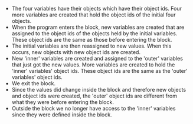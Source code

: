 * The four variables have their objects which have their object ids. Four more variables are created that hold the object ids of the initial four objects.
* When the program enters the block, new variables are created that are assigned to the object ids of the objects held by the initial variables.  These object ids are the same as those before entering the block.
* The initial variables are then reassigned to new values.  When this occurs, new objects with new object ids are created.
* New 'inner' variables are created and assigned to the 'outer' variables that just got the new values.  More variables are created to hold the 'inner' variables' object ids. These object ids are the same as the 'outer' variables' object ids.
* We exit the block.
* Since the values did change inside the block and therefore new objects and object ids were created, the 'outer' object ids are different from what they were before entering the block.
* Outside the block we no longer have access to the 'inner' variables since they were defined inside the block.
